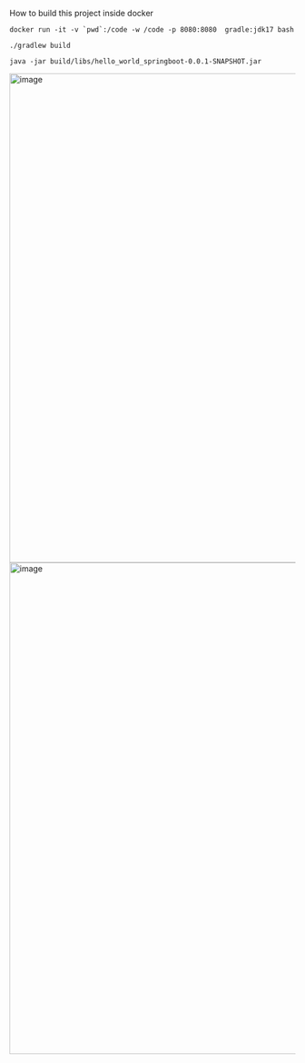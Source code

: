  How to build  this project inside docker 

``` docker run -it -v `pwd`:/code -w /code -p 8080:8080  gradle:jdk17 bash ```

``` ./gradlew build ```

```java -jar build/libs/hello_world_springboot-0.0.1-SNAPSHOT.jar  ```



<img width="863" alt="image" src="https://user-images.githubusercontent.com/50323642/222429561-e484befe-f0c2-4e13-af7a-99f568f119cc.png">



<img width="867" alt="image" src="https://user-images.githubusercontent.com/50323642/222429641-cfc38bad-8ccf-479a-a9ad-69b199f9e73a.png">
